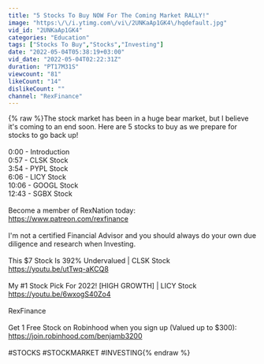 ```yaml
---
title: "5 Stocks To Buy NOW For The Coming Market RALLY!"
image: "https:\/\/i.ytimg.com\/vi\/2UNKaAp1GK4\/hqdefault.jpg"
vid_id: "2UNKaAp1GK4"
categories: "Education"
tags: ["Stocks To Buy","Stocks","Investing"]
date: "2022-05-04T05:38:19+03:00"
vid_date: "2022-05-04T02:22:31Z"
duration: "PT17M31S"
viewcount: "81"
likeCount: "14"
dislikeCount: ""
channel: "RexFinance"
---
```

{% raw %}The stock market has been in a huge bear market, but I believe it's coming to an end soon. Here are 5 stocks to buy as we prepare for stocks to go back up!<br /><br />0:00 - Introduction<br />0:57 - CLSK Stock<br />3:54 - PYPL Stock<br />6:06 - LICY Stock<br />10:06 - GOOGL Stock<br />12:43 - SGBX Stock<br /><br />Become a member of RexNation today: <a rel="nofollow" target="blank" href="https://www.patreon.com/rexfinance">https://www.patreon.com/rexfinance</a><br /><br />I'm not a certified Financial Advisor and you should always do your own due diligence and research when Investing.<br /><br />This $7 Stock Is 392% Undervalued | CLSK Stock<br /><a rel="nofollow" target="blank" href="https://youtu.be/utTwq-aKCQ8">https://youtu.be/utTwq-aKCQ8</a><br /><br />My #1 Stock Pick For 2022! [HIGH GROWTH] | LICY Stock<br /><a rel="nofollow" target="blank" href="https://youtu.be/6wxogS40Zo4">https://youtu.be/6wxogS40Zo4</a><br /><br />RexFinance<br /><br />Get 1 Free Stock on Robinhood when you sign up (Valued up to $300): <a rel="nofollow" target="blank" href="https://join.robinhood.com/benjamb3200">https://join.robinhood.com/benjamb3200</a><br /><br />#STOCKS #STOCKMARKET #INVESTING{% endraw %}
